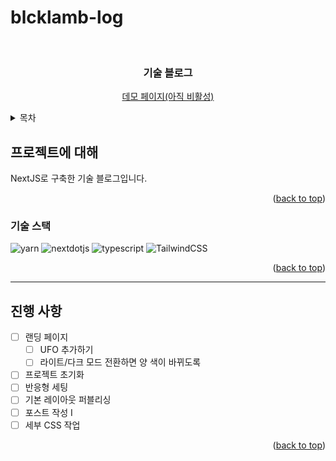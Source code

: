 # blcklamb-log

<a name="readme-top"></a>

<!-- PROJECT LOGO -->

<br />

<div align="center">
  <a href="https://github.com/github_username/repo_name">
    <div width = "80" height="80">
    <!-- 제작 후 사진 첨부 예정 -->
        <!-- <img src="https://github.com/blcklamb/prepare-assignment-test/assets/92101831/4e107520-cb39-4440-8880-75e82115058b" alt="logo"width="80" height="80"> -->
    </div>
  </a>
<h3 align="center">기술 블로그</h3>

  <p align="center">
    <a href="">데모 페이지(아직 비활성)</a>
  </p>
</div>

<!-- TABLE OF CONTENTS -->
<details>
  <summary>목차</summary>
  <ol>
    <li>
      <a href="#프로젝트에-대해">프로젝트에 대해</a>
      <ul>
        <li><a href="#기술-스택">기술 스택</a></li>
      </ul>
    </li>
    <li><a href="#roadmap">Roadmap</a></li>
  </ol>
</details>

<!-- ABOUT THE PROJECT -->

## 프로젝트에 대해

NextJS로 구축한 기술 블로그입니다.

<p align="right">(<a href="#readme-top">back to top</a>)</p>

### 기술 스택

![yarn][yarn-shield]
![nextdotjs][nextdotjs-shield]
![typescript][typescript-shield]
![TailwindCSS][tailwindcss-shield]

<p align="right">(<a href="#readme-top">back to top</a>)</p>

---

<!-- ROADMAP -->

## 진행 사항

- [ ] 랜딩 페이지
  - [ ] UFO 추가하기
  - [ ] 라이트/다크 모드 전환하면 양 색이 바뀌도록
- [ ] 프로젝트 초기화
- [ ] 반응형 세팅
- [ ] 기본 레이아웃 퍼블리싱
- [ ] 포스트 작성 I
- [ ] 세부 CSS 작업

<p align="right">(<a href="#readme-top">back to top</a>)</p>

<!-- MARKDOWN LINKS & IMAGES -->
<!-- https://www.markdownguide.org/basic-syntax/#reference-style-links -->

[typescript-shield]: https://img.shields.io/badge/typescript-3178C6?style=for-the-badge&logo=typescript&logoColor=black
[nextdotjs-shield]: https://img.shields.io/badge/nextjs-000000?style=for-the-badge&logo=nextdotjs&logoColor=white
[yarn-shield]: https://img.shields.io/badge/yarn-2C8EBB?style=for-the-badge&logo=yarn&logoColor=white
[styledcomponents-shield]: https://img.shields.io/badge/styledcomponents-DB7093?style=for-the-badge&logo=styledcomponents&logoColor=white
[tailwindcss-shield]: https://img.shields.io/badge/tailwindcss-%2338B2AC.svg?style=for-the-badge&logo=tailwind-css&logoColor=white
